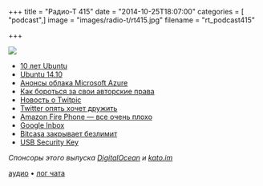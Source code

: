 +++
title = "Радио-Т 415"
date = "2014-10-25T18:07:00"
categories = [ "podcast",]
image = "images/radio-t/rt415.jpg"
filename = "rt_podcast415"

+++

![](https://radio-t.com/images/radio-t/rt415.jpg)

* [10 лет Ubuntu](http://arstechnica.com/information-technology/2014/10/ten-years-of-ubuntu-how-linuxs-beloved-newcomer-became-its-criticized-king)
* [Ubuntu 14.10](http://prsm.tc/s1aysS)
* [Анонсы облака Microsoft Azure](http://habrahabr.ru/company/microsoft/blog/241261/)
* [Как бороться за свои авторские права](http://www.csoonline.com/article/2837851/supply-chain-security/chipmaker-deliberately-cripples-user-devices-with-driver-update.h)
* [Новость о Twitpic](http://blog.twitpic.com/2014/10/twitpics-future/)
* [Twitter опять хочет дружить](http://www.marco.org/2014/10/20/wsj-twitter-peace-offering)
* [Amazon Fire Phone — все очень плохо](http://prsm.tc/lPyt9n)
* [Google Inbox](http://www.theregister.co.uk/2014/10/22/google_opens_inbox/)
* [Bitcasa закрывает безлимит](http://techcrunch.com/2014/10/24/bitcasa-no-unlimited/)
* [USB Security Key](http://www.extremetech.com/computing/192553-google-launches-usb-security-key-for-super-secure-two-step-verification)

_Спонсоры этого выпуска [DigitalOcean](https://do.co/radiot) и [kato.im](https://kato.im)_

[аудио](https://cdn.radio-t.com/rt_podcast415.mp3) • [лог чата](http://chat.radio-t.com/logs/radio-t-415.html)
<audio src="https://cdn.radio-t.com/rt_podcast415.mp3" preload="none"></audio>

